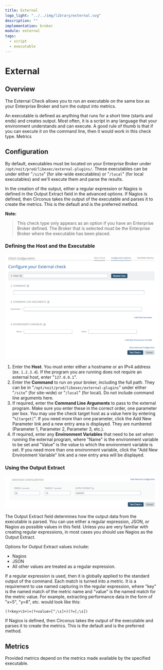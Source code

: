 ```yaml
---
title: External
logo_light: "../../img/library/external.svg"
description: ""
implementation: broker
module: external
tags:
  - script
  - executable
---
```


# External

## Overview

The External Check allows you to run an executable on the same box as your Enterprise Broker and turn the output into metrics.

An executable is defined as anything that runs for a short time (starts and ends) and creates output. Most often, it is a script in any language that your environment understands and can execute. A good rule of thumb is that if you can execute it on the command line, then it would work in this check type.
Metrics

## Configuration

By default, executables must be located on your Enterprise Broker under `/opt/noit/prod/libexec/external-plugins/`. These executables can be under either "`/site`" (for site-wide executables) or "`/local`" (for local executables) and we'll execute them and parse the results.

In the creation of the output, either a regular expression or Nagios is defined in the Output Extract field in the advanced options. If Nagios is defined, then Circonus takes the output of the executable and parses it to create the metrics. This is the default and is the preferred method.

**Note:**

> This check type only appears as an option if you have an Enterprise Broker defined.
> The Broker that is selected must be the Enterprise Broker where the executable has been placed.

### Defining the Host and the Executable

![Image: 'ext_chk_configure3.png'](../../img/ext_chk_configure3.png)

1.  Enter the **Host**. You must enter either a hostname or an IPv4 address (ex. `1.2.3.4`). If the program you are running does not require an external host, enter "`127.0.0.1`".
1.  Enter the **Command** to run on your broker, including the full path. They can be in "`/opt/noit/prod/libexec/external-plugins`" under either "`/site`" (for site-wide) or "`/local`" (for local). Do not include command line arguments here.
1.  If required, enter the **Command Line Arguments** to pass to the external program. Make sure you enter these in the correct order, one parameter per box. You may use the check target host as a value here by entering "`%[target]`". If you need more than one parameter, click the Add New Parameter link and a new entry area is displayed. They are numbered (Parameter 1, Parameter 2, Parameter 3, etc.).
1.  If required, enter any **Environment Variables** that need to be set when running the external program, where "Name" is the environment variable to be set and "Value" is the value to which the environment variable is set. If you need more than one environment variable, click the "Add New Environment Variable" link and a new entry area will be displayed.

### Using the Output Extract

![Image: 'ext_chk_adv_configure3.png'](../../img/ext_chk_adv_configure3.png)

The Output Extract field determines how the output data from the executable is parsed. You can use either a regular expression, JSON, or Nagios as possible values in this field. Unless you are very familiar with creating regular expressions, in most cases you should use Nagios as the Output Extract.

Options for Output Extract values include:

- Nagios
- JSON
- All other values are treated as a regular expression.

If a regular expression is used, then it is globally applied to the standard output of the command. Each match is turned into a metric. It is a requirement to use named capturing in the regular expression, where "key" is the named match of the metric name and "value" is the named match for the metric value. For example, extracting performance data in the form of "x=5", "y=6", etc. would look like this:

```
(?<key>\S+)=(?<value>[^;\s]+)(?=[;\s])
```

If Nagios is defined, then Circonus takes the output of the executable and parses it to create the metrics. This is the default and is the preferred method.

## Metrics

Provided metrics depend on the metrics made available by the specified executable.
